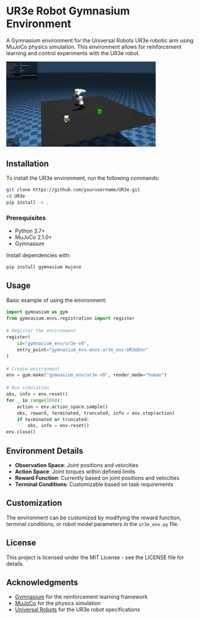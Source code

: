 # UR3e Robot Gymnasium Environment

A Gymnasium environment for the Universal Robots UR3e robotic arm using MuJoCo physics simulation. This environment allows for reinforcement learning and control experiments with the UR3e robot.

<img src="./media/capture.png" alt="UR3e Robot in MuJoCo simulation" width="400"/>

## Installation

To install the UR3e environment, run the following commands:

```bash
git clone https://github.com/yourusername/UR3e.git
cd UR3e
pip install -e .
```

### Prerequisites

- Python 3.7+
- MuJoCo 2.1.0+
- Gymnasium

Install dependencies with:

```bash
pip install gymnasium mujoco
```

## Usage

Basic example of using the environment:

```python
import gymnasium as gym
from gymnasium.envs.registration import register

# Register the environment
register(
    id="gymnasium_env/ur3e-v0",
    entry_point="gymnasium_env.envs.ur3e_env:UR3eEnv"
)

# Create environment
env = gym.make("gymnasium_env/ur3e-v0", render_mode="human")

# Run simulation
obs, info = env.reset()
for _ in range(1000):
    action = env.action_space.sample()
    obs, reward, terminated, truncated, info = env.step(action)
    if terminated or truncated:
        obs, info = env.reset()
env.close()
```

## Environment Details

- **Observation Space**: Joint positions and velocities
- **Action Space**: Joint torques within defined limits
- **Reward Function**: Currently based on joint positions and velocities
- **Terminal Conditions**: Customizable based on task requirements

## Customization

The environment can be customized by modifying the reward function, terminal conditions, or robot model parameters in the `ur3e_env.py` file.

## License

This project is licensed under the MIT License - see the LICENSE file for details.

## Acknowledgments

- [Gymnasium](https://gymnasium.farama.org/) for the reinforcement learning framework
- [MuJoCo](https://mujoco.org/) for the physics simulation
- [Universal Robots](https://www.universal-robots.com/) for the UR3e robot specifications

